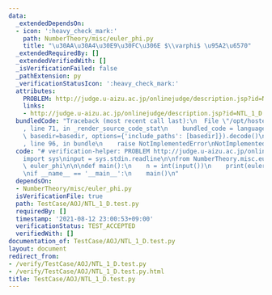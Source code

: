```yaml
---
data:
  _extendedDependsOn:
  - icon: ':heavy_check_mark:'
    path: NumberTheory/misc/euler_phi.py
    title: "\u30AA\u30A4\u30E9\u30FC\u306E $\\varphi$ \u95A2\u6570"
  _extendedRequiredBy: []
  _extendedVerifiedWith: []
  _isVerificationFailed: false
  _pathExtension: py
  _verificationStatusIcon: ':heavy_check_mark:'
  attributes:
    PROBLEM: http://judge.u-aizu.ac.jp/onlinejudge/description.jsp?id=NTL_1_D
    links:
    - http://judge.u-aizu.ac.jp/onlinejudge/description.jsp?id=NTL_1_D
  bundledCode: "Traceback (most recent call last):\n  File \"/opt/hostedtoolcache/Python/3.10.6/x64/lib/python3.10/site-packages/onlinejudge_verify/documentation/build.py\"\
    , line 71, in _render_source_code_stat\n    bundled_code = language.bundle(stat.path,\
    \ basedir=basedir, options={'include_paths': [basedir]}).decode()\n  File \"/opt/hostedtoolcache/Python/3.10.6/x64/lib/python3.10/site-packages/onlinejudge_verify/languages/python.py\"\
    , line 96, in bundle\n    raise NotImplementedError\nNotImplementedError\n"
  code: "# verification-helper: PROBLEM http://judge.u-aizu.ac.jp/onlinejudge/description.jsp?id=NTL_1_D\n\
    import sys\ninput = sys.stdin.readline\n\nfrom NumberTheory.misc.euler_phi import\
    \ euler_phi\n\n\ndef main():\n    n = int(input())\n    print(euler_phi(n))\n\n\
    \nif __name__ == '__main__':\n    main()\n"
  dependsOn:
  - NumberTheory/misc/euler_phi.py
  isVerificationFile: true
  path: TestCase/AOJ/NTL_1_D.test.py
  requiredBy: []
  timestamp: '2021-08-12 23:00:53+09:00'
  verificationStatus: TEST_ACCEPTED
  verifiedWith: []
documentation_of: TestCase/AOJ/NTL_1_D.test.py
layout: document
redirect_from:
- /verify/TestCase/AOJ/NTL_1_D.test.py
- /verify/TestCase/AOJ/NTL_1_D.test.py.html
title: TestCase/AOJ/NTL_1_D.test.py
---
```

